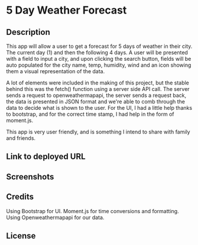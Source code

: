 # 5 Day Weather Forecast

## Description

This app will allow a user to get a forecast for 5 days of weather in their city. The current day (1) and then the following 4 days. A user will be presented with a field to input a city, and upon clicking the search button, fields will be auto populated for the city name, temp, humidity, wind and an icon showing them a visual representation of the data.

A lot of elements were included in the making of this project, but the stable behind this was the fetch() function using a server side API call. The server sends a request to openweathermapapi, the server sends a request back, the data is presented in JSON format and we're able to comb through the data to decide what is shown to the user. For the UI, I had a little help thanks to bootstrap, and for the correct time stamp, I had help in the form of moment.js.

This app is very user friendly, and is something I intend to share with family and friends.

## Link to deployed URL

## Screenshots

## Credits

Using Bootstrap for UI. Moment.js for time conversions and formatting. Using Openweathermapapi for our data.

## License

